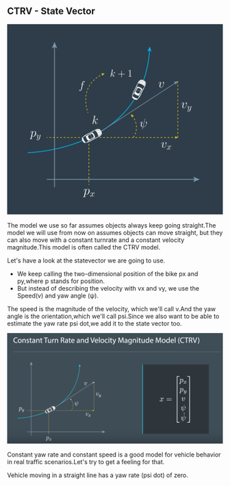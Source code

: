 

## CTRV - State Vector

![img](../images/7-3.png)

The model we use so far assumes objects always keep going straight.The model we will use from now on assumes objects can move straight, but they can also move with a constant turnrate and a constant velocity magnitude.This model is often called the CTRV model.

Let's have a look at the statevector we are going to use.

- We keep calling the two-dimensional position of the bike px and py,where p stands for position.
- But instead of describing the velocity with vx and vy, we use the Speed(v) and yaw angle (ψ).

The speed is the magnitude of the velocity, which we'll call v.And the yaw angle is the orientation,which we'll call psi.Since we also want to be able to estimate the yaw rate psi dot,we add it to the state vector too.

![](../images/7-4-1.png)

Constant yaw rate and constant speed is a good model for vehicle behavior in real traffic scenarios.Let's try to get a feeling for that.



Vehicle moving in a straight line has a yaw rate (psi dot) of zero.